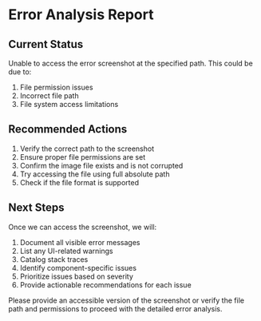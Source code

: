 # Error Analysis Report

## Current Status
Unable to access the error screenshot at the specified path. This could be due to:
1. File permission issues
2. Incorrect file path
3. File system access limitations

## Recommended Actions
1. Verify the correct path to the screenshot
2. Ensure proper file permissions are set
3. Confirm the image file exists and is not corrupted
4. Try accessing the file using full absolute path
5. Check if the file format is supported

## Next Steps
Once we can access the screenshot, we will:
1. Document all visible error messages
2. List any UI-related warnings
3. Catalog stack traces
4. Identify component-specific issues
5. Prioritize issues based on severity
6. Provide actionable recommendations for each issue

Please provide an accessible version of the screenshot or verify the file path and permissions to proceed with the detailed error analysis.
